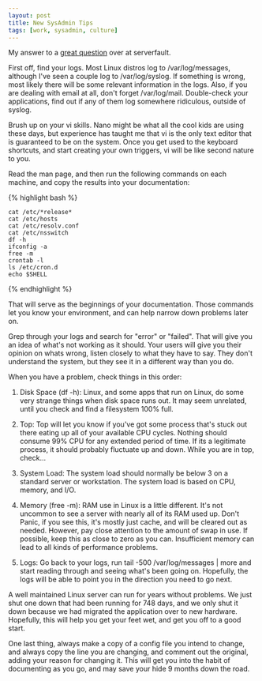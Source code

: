 ```yaml
--- 
layout: post
title: New SysAdmin Tips
tags: [work, sysadmin, culture]
---
```


My answer to a [great question](http://serverfault.com/questions/75476/toolkit-habits-for-linux-network-system-administration) over at serverfault.

First off, find your logs. Most Linux distros log to /var/log/messages, although I've seen a couple log to /var/log/syslog. If something is wrong, most likely there will be some relevant information in the logs. Also, if you are dealing with email at all, don't forget /var/log/mail. Double-check your applications, find out if any of them log somewhere ridiculous, outside of syslog.

Brush up on your vi skills. Nano might be what all the cool kids are using these days, but experience has taught me that vi is the only text editor that is guaranteed to be on the system. Once you get used to the keyboard shortcuts, and start creating your own triggers, vi will be like second nature to you.

Read the man page, and then run the following commands on each machine, and copy the results into your documentation:

{% highlight bash %}

    cat /etc/*release*
    cat /etc/hosts
    cat /etc/resolv.conf
    cat /etc/nsswitch
    df -h
    ifconfig -a
    free -m
    crontab -l
    ls /etc/cron.d
    echo $SHELL
{% endhighlight %}

That will serve as the beginnings of your documentation. Those commands let you know your environment, and can help narrow down problems later on.

Grep through your logs and search for "error" or "failed". That will give you an idea of what's not working as it should. Your users will give you their opinion on whats wrong, listen closely to what they have to say. They don't understand the system, but they see it in a different way than you do.

When you have a problem, check things in this order:

1.  Disk Space (df -h): Linux, and some apps that run on Linux, do some very strange things when disk space runs out. It may seem unrelated, until you check and find a filesystem 100% full.

2.  Top: Top will let you know if you've got some process that's stuck out there eating up all of your available CPU cycles. Nothing should consume 99% CPU for any extended period of time. If its a legitimate process, it should probably fluctuate up and down. While you are in top, check...

3.  System Load: The system load should normally be below 3 on a standard server or workstation. The system load is based on CPU, memory, and I/O.

4.  Memory (free -m): RAM use in Linux is a little different. It's not uncommon to see a server with nearly all of its RAM used up. Don't Panic, if you see this, it's mostly just cache, and will be cleared out as needed. However, pay close attention to the amount of swap in use. If possible, keep this as close to zero as you can. Insufficient memory can lead to all kinds of performance problems.

5.  Logs: Go back to your logs, run tail -500 /var/log/messages | more and start reading through and seeing what's been going on. Hopefully, the logs will be able to point you in the direction you need to go next.

A well maintained Linux server can run for years without problems. We just shut one down that had been running for 748 days, and we only shut it down because we had migrated the application over to new hardware. Hopefully, this will help you get your feet wet, and get you off to a good start.

One last thing, always make a copy of a config file you intend to change, and always copy the line you are changing, and comment out the original, adding your reason for changing it. This will get you into the habit of documenting as you go, and may save your hide 9 months down the road.